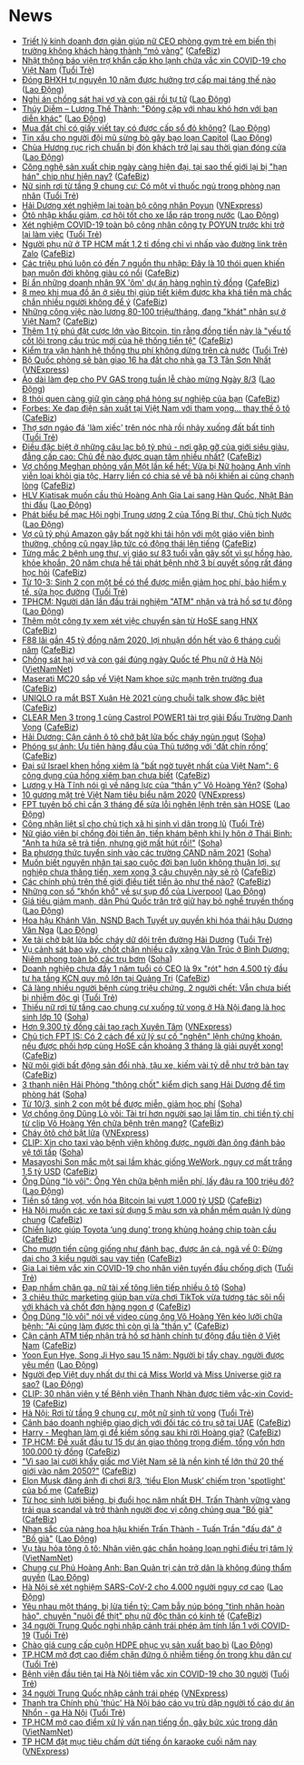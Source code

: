 # News

- [Triết lý kinh doanh đơn giản giúp nữ CEO phòng gym trẻ em biến thị trường không khách hàng thành “mỏ vàng”](https://cafebiz.vn/triet-ly-kinh-doanh-don-gian-giup-nu-ceo-phong-gym-tre-em-bien-thi-truong-khong-khach-hang-thanh-mo-vang-20210309151741888.chn) ([CafeBiz](https://cafebiz.vn))
- [Nhật thông báo viện trợ khẩn cấp kho lạnh chứa vắc xin COVID-19 cho Việt Nam](https://tuoitre.vn/nhat-thong-bao-vien-tro-khan-cap-kho-lanh-chua-vac-xin-covid-19-cho-viet-nam-20210309170952094.htm) ([Tuổi Trẻ](https://tuoitre.vn))
- [Đóng BHXH tự nguyện 10 năm được hưởng trợ cấp mai táng thế nào](https://laodong.vn/ban-doc/dong-bhxh-tu-nguyen-10-nam-duoc-huong-tro-cap-mai-tang-the-nao-887330.ldo) ([Lao Động](https://laodong.vn))
- [Nghi án chồng sát hại vợ và con gái rồi tự tử](https://laodong.vn/xa-hoi/nghi-an-chong-sat-hai-vo-va-con-gai-roi-tu-tu-887363.ldo) ([Lao Động](https://laodong.vn))
- [Thúy Diễm – Lương Thế Thành: &quot;Đóng cặp với nhau khó hơn với bạn diễn khác&quot;](https://laodong.vn/van-hoa-giai-tri/thuy-diem--luong-the-thanh-dong-cap-voi-nhau-kho-hon-voi-ban-dien-khac-887347.ldo) ([Lao Động](https://laodong.vn))
- [Mua đất chỉ có giấy viết tay có được cấp sổ đỏ không?](https://laodong.vn/bat-dong-san/mua-dat-chi-co-giay-viet-tay-co-duoc-cap-so-do-khong-887356.ldo) ([Lao Động](https://laodong.vn))
- [Tin xấu cho người đội mũ sừng bò gây bạo loạn Capitol](https://laodong.vn/the-gioi/tin-xau-cho-nguoi-doi-mu-sung-bo-gay-bao-loan-capitol-887338.ldo) ([Lao Động](https://laodong.vn))
- [Chùa Hương rục rịch chuẩn bị đón khách trở lại sau thời gian đóng cửa](https://laodong.vn/photo/chua-huong-ruc-rich-chuan-bi-don-khach-tro-lai-sau-thoi-gian-dong-cua-887271.ldo) ([Lao Động](https://laodong.vn))
- [Công nghệ sản xuất chip ngày càng hiện đại, tại sao thế giới lại bị "hạn hán" chip như hiện nay?](https://cafebiz.vn/cong-nghe-san-xuat-chip-ngay-cang-hien-dai-tai-sao-the-gioi-lai-bi-han-han-chip-nhu-hien-nay-20210309164513584.chn) ([CafeBiz](https://cafebiz.vn))
- [Nữ sinh rơi từ tầng 9 chung cư: Có một vỉ thuốc ngủ trong phòng nạn nhân](https://tuoitre.vn/nu-sinh-roi-tu-tang-9-chung-cu-co-mot-vi-thuoc-ngu-trong-phong-nan-nhan-20210309165824538.htm) ([Tuổi Trẻ](https://tuoitre.vn))
- [Hải Dương xét nghiệm lại toàn bộ công nhân Poyun](https://vnexpress.net/hai-duong-xet-nghiem-lai-toan-bo-cong-nhan-poyun-4245933.html) ([VNExpress](https://vnexpress.net))
- [Ôtô nhập khẩu giảm, cơ hội tốt cho xe lắp ráp trong nước](https://laodong.vn/xe/oto-nhap-khau-giam-co-hoi-tot-cho-xe-lap-rap-trong-nuoc-887001.ldo) ([Lao Động](https://laodong.vn))
- [Xét nghiệm COVID-19 toàn bộ công nhân công ty POYUN trước khi trở lại làm việc](https://tuoitre.vn/xet-nghiem-covid-19-toan-bo-cong-nhan-cong-ty-poyun-truoc-khi-tro-lai-lam-viec-20210309163802853.htm) ([Tuổi Trẻ](https://tuoitre.vn))
- [Người phụ nữ ở TP HCM mất 1,2 tỉ đồng chỉ vì nhấp vào đường link trên Zalo](https://cafebiz.vn/nguoi-phu-nu-o-tp-hcm-mat-12-ti-dong-chi-vi-nhap-vao-duong-link-tren-zalo-20210309165533455.chn) ([CafeBiz](https://cafebiz.vn))
- [Các triệu phú luôn có đến 7 nguồn thu nhập: Đây là 10 thói quen khiến bạn muôn đời không giàu có nổi](https://cafebiz.vn/cac-trieu-phu-luon-co-den-7-nguon-thu-nhap-day-la-10-thoi-quen-khien-ban-muon-doi-khong-giau-co-noi-20210308200802052.chn) ([CafeBiz](https://cafebiz.vn))
- [Bí ẩn những doanh nhân 9X 'ôm' dự án hàng nghìn tỷ đồng](https://cafebiz.vn/bi-an-nhung-doanh-nhan-9x-om-du-an-hang-nghin-ty-dong-20210309165136891.chn) ([CafeBiz](https://cafebiz.vn))
- [8 mẹo khi mua đồ ăn ở siêu thị giúp tiết kiệm được kha khá tiền mà chắc chắn nhiều người không để ý](https://cafebiz.vn/8-meo-khi-mua-do-an-o-sieu-thi-giup-tiet-kiem-duoc-kha-kha-tien-ma-chac-chan-nhieu-nguoi-khong-de-y-20210309150754521.chn) ([CafeBiz](https://cafebiz.vn))
- [Những công việc nào lương 80-100 triệu/tháng, đang "khát" nhân sự ở Việt Nam?](https://cafebiz.vn/nhung-cong-viec-nao-luong-80-100-trieu-thang-dang-khat-nhan-su-o-viet-nam-20210309164441045.chn) ([CafeBiz](https://cafebiz.vn))
- [Thêm 1 tỷ phú đặt cược lớn vào Bitcoin, tin rằng đồng tiền này là "yếu tố cốt lõi trong cấu trúc mới của hệ thống tiền tệ"](https://cafebiz.vn/them-1-ty-phu-dat-cuoc-lon-vao-bitcoin-tin-rang-dong-tien-nay-la-yeu-to-cot-loi-trong-cau-truc-moi-cua-he-thong-tien-te-20210309164312412.chn) ([CafeBiz](https://cafebiz.vn))
- [Kiểm tra vận hành hệ thống thu phí không dừng trên cả nước](https://tuoitre.vn/kiem-tra-van-hanh-he-thong-thu-phi-khong-dung-tren-ca-nuoc-20210309160726933.htm) ([Tuổi Trẻ](https://tuoitre.vn))
- [Bộ Quốc phòng sẽ bàn giao 16 ha đất cho nhà ga T3 Tân Sơn Nhất](https://vnexpress.net/bo-quoc-phong-se-ban-giao-16-ha-dat-cho-nha-ga-t3-tan-son-nhat-4245891.html) ([VNExpress](https://vnexpress.net))
- [Áo dài làm đẹp cho PV GAS trong tuần lễ chào mừng Ngày 8/3](https://laodong.vn/thong-tin-doanh-nghiep/ao-dai-lam-dep-cho-pv-gas-trong-tuan-le-chao-mung-ngay-83-887298.ldo) ([Lao Động](https://laodong.vn))
- [8 thói quen càng giữ gìn càng phá hỏng sự nghiệp của bạn](https://cafebiz.vn/8-thoi-quen-cang-giu-gin-cang-pha-hong-su-nghiep-cua-ban-20210309152534824.chn) ([CafeBiz](https://cafebiz.vn))
- [Forbes: Xe đạp điện sản xuất tại Việt Nam với tham vọng... thay thế ô tô](https://cafebiz.vn/forbes-xe-dap-dien-san-xuat-tai-viet-nam-voi-tham-vong-thay-the-o-to-20210309160854571.chn) ([CafeBiz](https://cafebiz.vn))
- [Thợ sơn ngáo đá 'làm xiếc' trên nóc nhà rồi nhảy xuống đất bất tỉnh](https://tuoitre.vn/tho-son-ngao-da-lam-xiec-tren-noc-nha-roi-nhay-xuong-dat-bat-tinh-20210309154418702.htm) ([Tuổi Trẻ](https://tuoitre.vn))
- [Điều đặc biệt ở những câu lạc bộ tỷ phú - nơi gặp gỡ của giới siêu giàu, đẳng cấp cao: Chủ đề nào được quan tâm nhiều nhất?](https://cafebiz.vn/dieu-dac-biet-o-nhung-cau-lac-bo-ty-phu-noi-gap-go-cua-gioi-sieu-giau-dang-cap-cao-chu-de-nao-duoc-quan-tam-nhieu-nhat-20210309150416113.chn) ([CafeBiz](https://cafebiz.vn))
- [Vợ chồng Meghan phỏng vấn Một lần kể hết: Vừa bị Nữ hoàng Anh vĩnh viễn loại khỏi gia tộc, Harry liền có chia sẻ về bà nội khiến ai cũng chạnh lòng](https://cafebiz.vn/vo-chong-meghan-phong-van-mot-lan-ke-het-vua-bi-nu-hoang-anh-vinh-vien-loai-khoi-gia-toc-harry-lien-co-chia-se-ve-ba-noi-khien-ai-cung-chanh-long-20210309160529645.chn) ([CafeBiz](https://cafebiz.vn))
- [HLV Kiatisak muốn cầu thủ Hoàng Anh Gia Lai sang Hàn Quốc, Nhật Bản thi đấu](https://laodong.vn/video/hlv-kiatisak-muon-cau-thu-hoang-anh-gia-lai-sang-han-quoc-nhat-ban-thi-dau-887286.ldo) ([Lao Động](https://laodong.vn))
- [Phát biểu bế mạc Hội nghị Trung ương 2 của Tổng Bí thư, Chủ tịch Nước](https://laodong.vn/thoi-su/phat-bieu-be-mac-hoi-nghi-trung-uong-2-cua-tong-bi-thu-chu-tich-nuoc-887322.ldo) ([Lao Động](https://laodong.vn))
- [Vợ cũ tỷ phú Amazon gây bất ngờ khi tái hôn với một giáo viên bình thường, chồng cũ ngay lập tức có động thái lên tiếng](https://cafebiz.vn/vo-cu-ty-phu-amazon-gay-bat-ngo-khi-tai-hon-voi-mot-giao-vien-binh-thuong-chong-cu-ngay-lap-tuc-co-dong-thai-len-tieng-20210309154705931.chn) ([CafeBiz](https://cafebiz.vn))
- [Từng mắc 2 bệnh ung thư, vị giáo sư 83 tuổi vẫn gây sốt vì sự hồng hào, khỏe khoắn, 20 năm chưa hề tái phát bệnh nhờ 3 bí quyết sống rất đáng học hỏi](https://cafebiz.vn/tung-mac-2-benh-ung-thu-vi-giao-su-83-tuoi-van-gay-sot-vi-su-hong-hao-khoe-khoan-20-nam-chua-he-tai-phat-benh-nho-3-bi-quyet-song-rat-dang-hoc-hoi-20210309113916762.chn) ([CafeBiz](https://cafebiz.vn))
- [Từ 10-3: Sinh 2 con một bề có thể được miễn giảm học phí, bảo hiểm y tế, sữa học đường](https://tuoitre.vn/tu-10-3-sinh-2-con-1-be-co-the-duoc-mien-giam-hoc-phi-bao-hiem-y-te-sua-hoc-duong-20210309151642931.htm) ([Tuổi Trẻ](https://tuoitre.vn))
- [TPHCM: Người dân lần đầu trải nghiệm &quot;ATM&quot; nhận và trả hồ sơ tự động](https://laodong.vn/video-thoi-su/tphcm-nguoi-dan-lan-dau-trai-nghiem-atm-nhan-va-tra-ho-so-tu-dong-887261.ldo) ([Lao Động](https://laodong.vn))
- [Thêm một công ty xem xét việc chuyển sàn từ HoSE sang HNX](https://cafebiz.vn/them-mot-cong-ty-xem-xet-viec-chuyen-san-tu-hose-sang-hnx-20210309153907808.chn) ([CafeBiz](https://cafebiz.vn))
- [F88 lãi gần 45 tỷ đồng năm 2020, lợi nhuận dồn hết vào 6 tháng cuối năm](https://cafebiz.vn/f88-lai-gan-45-ty-dong-nam-2020-loi-nhuan-don-het-vao-6-thang-cuoi-nam-20210309153439153.chn) ([CafeBiz](https://cafebiz.vn))
- [Chồng sát hại vợ và con gái đúng ngày Quốc tế Phụ nữ ở Hà Nội](http://vietnamnet.vn/vn/thoi-su/chong-sat-hai-vo-va-con-gai-dung-ngay-quoc-te-phu-nu-o-ha-noi-718331.html) ([VietNamNet](https://vietnamnet.vn))
- [Maserati MC20 sắp về Việt Nam khoe sức mạnh trên trường đua](https://cafebiz.vn/maserati-mc20-sap-ve-viet-nam-khoe-suc-manh-tren-truong-dua-20210309135054278.chn) ([CafeBiz](https://cafebiz.vn))
- [UNIQLO ra mắt BST Xuân Hè 2021 cùng chuỗi talk show đặc biệt](https://cafebiz.vn/uniqlo-ra-mat-bst-xuan-he-2021-cung-chuoi-talk-show-dac-biet-2021030915181855.chn) ([CafeBiz](https://cafebiz.vn))
- [CLEAR Men 3 trong 1 cùng Castrol POWER1 tài trợ giải Đấu Trường Danh Vọng](https://cafebiz.vn/clear-men-3-trong-1-cung-castrol-power1-tai-tro-giai-dau-truong-danh-vong-20210309151713181.chn) ([CafeBiz](https://cafebiz.vn))
- [Hải Dương: Cận cảnh ô tô chở bật lửa bốc cháy ngùn ngụt](https://soha.vn/hai-duong-can-canh-o-to-cho-bat-lua-boc-chay-ngun-ngut-2021030915034782.htm) ([Soha](https://soha.vn))
- [Phóng sự ảnh: Ưu tiên hàng đầu của Thủ tướng với 'đất chín rồng’](https://cafebiz.vn/phong-su-anh-uu-tien-hang-dau-cua-thu-tuong-voi-dat-chin-rong-2021030915260273.chn) ([CafeBiz](https://cafebiz.vn))
- [Đại sứ Israel khen hồng xiêm là "bất ngờ tuyệt nhất của Việt Nam": 6 công dụng của hồng xiêm bạn chưa biết](https://cafebiz.vn/dai-su-israel-khen-hong-xiem-la-bat-ngo-tuyet-nhat-cua-viet-nam-6-cong-dung-cua-hong-xiem-ban-chua-biet-20210309152428872.chn) ([CafeBiz](https://cafebiz.vn))
- [Lương y Hà Tĩnh nói gì về năng lực của “thần y” Võ Hoàng Yên?](https://soha.vn/luong-y-ha-tinh-noi-gi-ve-nang-luc-cua-than-y-vo-hoang-yen-20210309150709558.htm) ([Soha](https://soha.vn))
- [10 gương mặt trẻ Việt Nam tiêu biểu năm 2020](https://vnexpress.net/10-guong-mat-tre-viet-nam-tieu-bieu-nam-2020-4245854.html) ([VNExpress](https://vnexpress.net))
- [FPT tuyên bố chỉ cần 3 tháng để sửa lỗi nghẽn lệnh trên sàn HOSE](https://laodong.vn/kinh-te/fpt-tuyen-bo-chi-can-3-thang-de-sua-loi-nghen-lenh-tren-san-hose-887296.ldo) ([Lao Động](https://laodong.vn))
- [Công nhận liệt sĩ cho chủ tịch xã hi sinh vì dân trong lũ](https://tuoitre.vn/cong-nhan-liet-si-cho-chu-tich-xa-hi-sinh-vi-dan-trong-lu-20210309144701673.htm) ([Tuổi Trẻ](https://tuoitre.vn))
- [Nữ giáo viên bị chồng đòi tiền ăn, tiền khám bệnh khi ly hôn ở Thái Bình: "Anh ta hứa sẽ trả tiền, nhưng giờ mất hút rồi!"](https://soha.vn/chuyen-kho-tin-khi-chong-doi-tien-vo-luc-chia-tay-o-thai-binh-anh-ta-hua-se-tra-tien-nhung-gio-mat-hut-roi-20210309151000701.htm) ([Soha](https://soha.vn))
- [Ba phương thức tuyển sinh vào các trường CAND năm 2021](https://soha.vn/ba-phuong-thuc-tuyen-sinh-vao-cac-truong-cand-nam-2021-20210309140813972.htm) ([Soha](https://soha.vn))
- [Muốn biết nguyên nhân tại sao cuộc đời bạn luôn không thuận lợi, sự nghiệp chưa thăng tiến, xem xong 3 câu chuyện này sẽ rõ](https://cafebiz.vn/muon-biet-nguyen-nhan-tai-sao-cuoc-doi-ban-luon-khong-thuan-loi-su-nghiep-chua-thang-tien-xem-xong-3-cau-chuyen-nay-se-ro-20210309092928756.chn) ([CafeBiz](https://cafebiz.vn))
- [Các chính phủ trên thế giới điều tiết tiền ảo như thế nào?](https://cafebiz.vn/cac-chinh-phu-tren-the-gioi-dieu-tiet-tien-ao-nhu-the-nao-2021030913405323.chn) ([CafeBiz](https://cafebiz.vn))
- [Những con số &quot;khốn khổ&quot; về sự sụp đổ của Liverpool](https://laodong.vn/bong-da-quoc-te/nhung-con-so-khon-kho-ve-su-sup-do-cua-liverpool-887201.ldo) ([Lao Động](https://laodong.vn))
- [Giá tiêu giảm mạnh, dân Phú Quốc trăn trở giữ hay bỏ nghề truyền thống](https://laodong.vn/video/gia-tieu-giam-manh-dan-phu-quoc-tran-tro-giu-hay-bo-nghe-truyen-thong-887231.ldo) ([Lao Động](https://laodong.vn))
- [Hoa hậu Khánh Vân, NSND Bạch Tuyết uy quyền khi hóa thái hậu Dương Vân Nga](https://laodong.vn/photo/hoa-hau-khanh-van-nsnd-bach-tuyet-uy-quyen-khi-hoa-thai-hau-duong-van-nga-887154.ldo) ([Lao Động](https://laodong.vn))
- [Xe tải chở bật lửa bốc cháy dữ dội trên đường Hải Dương](https://tuoitre.vn/xe-tai-cho-bat-lua-boc-chay-du-doi-tren-duong-hai-duong-20210309144048848.htm) ([Tuổi Trẻ](https://tuoitre.vn))
- [Vụ cảnh sát bao vây, chốt chặn nhiều cây xăng Vân Trúc ở Bình Dương: Niêm phong toàn bộ các trụ bơm](https://soha.vn/vu-canh-sat-bao-vay-chot-chan-nhieu-cay-xang-van-truc-o-binh-duong-niem-phong-toan-bo-cac-tru-bom-20210309142425442.htm) ([Soha](https://soha.vn))
- [Doanh nghiệp chưa đầy 1 năm tuổi có CEO là 9x "rót" hơn 4.500 tỷ đầu tư hạ tầng KCN quy mô lớn tại Quảng Trị](https://cafebiz.vn/doanh-nghiep-chua-day-1-nam-tuoi-co-ceo-la-9x-rot-hon-4500-ty-dau-tu-ha-tang-kcn-quy-mo-lon-tai-quang-tri-20210309144636532.chn) ([CafeBiz](https://cafebiz.vn))
- [Cả làng nhiều người bệnh cùng triệu chứng, 2 người chết: Vẫn chưa biết bị nhiễm độc gì](https://tuoitre.vn/ca-lang-nhieu-nguoi-benh-cung-trieu-chung-2-nguoi-chet-van-chua-biet-bi-nhiem-doc-gi-20210309121940045.htm) ([Tuổi Trẻ](https://tuoitre.vn))
- [Thiếu nữ rơi từ tầng cao chung cư xuống tử vong ở Hà Nội đang là học sinh lớp 10](https://soha.vn/thieu-nu-roi-tu-tang-cao-chung-cu-xuong-tu-vong-o-ha-noi-dang-la-hoc-sinh-lop-10-20210309143801744.htm) ([Soha](https://soha.vn))
- [Hơn 9.300 tỷ đồng cải tạo rạch Xuyên Tâm](https://vnexpress.net/hon-9-300-ty-dong-cai-tao-rach-xuyen-tam-4245781.html) ([VNExpress](https://vnexpress.net))
- [Chủ tịch FPT IS: Có 2 cách để xử lý sự cố "nghẽn" lệnh chứng khoán, nếu được phối hợp cùng HoSE cần khoảng 3 tháng là giải quyết xong!](https://cafebiz.vn/chu-tich-fpt-is-co-2-cach-de-xu-ly-su-co-nghen-lenh-chung-khoan-neu-duoc-phoi-hop-cung-hose-can-khoang-3-thang-la-giai-quyet-xong-20210309144156456.chn) ([CafeBiz](https://cafebiz.vn))
- [Nữ môi giới bất động sản đổi nhà, tậu xe, kiếm vài tỷ dễ như trở bàn tay](https://cafebiz.vn/nu-moi-gioi-bat-dong-san-doi-nha-tau-xe-kiem-vai-ty-de-nhu-tro-ban-tay-20210309143900758.chn) ([CafeBiz](https://cafebiz.vn))
- [3 thanh niên Hải Phòng "thông chốt" kiểm dịch sang Hải Dương để tìm phòng hát](https://soha.vn/3-thanh-nien-hai-phong-thong-chot-kiem-dich-sang-hai-duong-de-tim-phong-hat-20210309142703388.htm) ([Soha](https://soha.vn))
- [Từ 10/3, sinh 2 con một bề được miễn, giảm học phí](https://soha.vn/tu-10-3-sinh-2-con-mot-be-duoc-mien-giam-hoc-phi-20210309135031826.htm) ([Soha](https://soha.vn))
- [Vợ chồng ông Dũng Lò vôi: Tài trí hơn người sao lại lầm tin, chi tiền tỷ chỉ từ clip Võ Hoàng Yên chữa bệnh trên mạng?](https://cafebiz.vn/vo-chong-ong-dung-lo-voi-tai-tri-hon-nguoi-sao-lai-lam-tin-chi-tien-ty-chi-tu-clip-vo-hoang-yen-chua-benh-tren-mang-20210309143138593.chn) ([CafeBiz](https://cafebiz.vn))
- [Cháy ôtô chở bật lửa](https://vnexpress.net/chay-oto-cho-bat-lua-4245785.html) ([VNExpress](https://vnexpress.net))
- [CLIP: Xin cho taxi vào bệnh viện không được, người đàn ông đánh bảo vệ tới tấp](https://soha.vn/clip-xin-cho-taxi-vao-benh-vien-khong-duoc-nguoi-dan-ong-danh-bao-ve-toi-tap-20210309141729017.htm) ([Soha](https://soha.vn))
- [Masayoshi Son mắc một sai lầm khác giống WeWork, nguy cơ mất trắng 1,5 tỷ USD](https://cafebiz.vn/masayoshi-son-mac-mot-sai-lam-khac-giong-wework-nguy-co-mat-trang-15-ty-usd-20210309142023441.chn) ([CafeBiz](https://cafebiz.vn))
- [Ông Dũng &quot;lò vôi&quot;: Ông Yên chữa bệnh miễn phí, lấy đâu ra 100 triệu đô?](https://laodong.vn/video/ong-dung-lo-voi-ong-yen-chua-benh-mien-phi-lay-dau-ra-100-trieu-do-887057.ldo) ([Lao Động](https://laodong.vn))
- [Tiền số tăng vọt, vốn hóa Bitcoin lại vượt 1.000 tỷ USD](https://cafebiz.vn/tien-so-tang-vot-von-hoa-bitcoin-lai-vuot-1000-ty-usd-20210309133808826.chn) ([CafeBiz](https://cafebiz.vn))
- [Hà Nội muốn các xe taxi sử dụng 5 màu sơn và phần mềm quản lý dùng chung](https://cafebiz.vn/ha-noi-muon-cac-xe-taxi-su-dung-5-mau-son-va-phan-mem-quan-ly-dung-chung-202103091412135.chn) ([CafeBiz](https://cafebiz.vn))
- [Chiến lược giúp Toyota ‘ung dung’ trong khủng hoảng chip toàn cầu](https://cafebiz.vn/chien-luoc-giup-toyota-ung-dung-trong-khung-hoang-chip-toan-cau-20210309134307318.chn) ([CafeBiz](https://cafebiz.vn))
- [Cho mượn tiền cũng giống như đánh bạc, được ăn cả, ngã về 0: Đừng dại cho 3 kiểu người sau vay tiền](https://cafebiz.vn/cho-muon-tien-cung-giong-nhu-danh-bac-duoc-an-ca-nga-ve-0-dung-dai-cho-3-kieu-nguoi-sau-vay-tien-20210308163407927.chn) ([CafeBiz](https://cafebiz.vn))
- [Gia Lai tiêm vắc xin COVID-19 cho nhân viên tuyến đầu chống dịch](https://tuoitre.vn/gia-lai-tiem-vac-xin-covid-19-cho-nhan-vien-tuyen-dau-chong-dich-20210309114852222.htm) ([Tuổi Trẻ](https://tuoitre.vn))
- [Đạp nhầm chân ga, nữ tài xế tông liên tiếp nhiều ô tô](https://soha.vn/dap-nham-chan-ga-nu-tai-xe-tong-lien-tiep-nhieu-o-to-20210309140331661.htm) ([Soha](https://soha.vn))
- [3 chiêu thức marketing giúp bạn vừa chơi TikTok vừa tương tác sôi nổi với khách và chốt đơn hàng ngon ơ](https://cafebiz.vn/3-chieu-thuc-marketing-giup-ban-vua-choi-tiktok-vua-tuong-tac-soi-noi-voi-khach-va-chot-don-hang-ngon-o-20210308004910184.chn) ([CafeBiz](https://cafebiz.vn))
- [Ông Dũng "lò vôi" nói về video cùng ông Võ Hoàng Yên kéo lưỡi chữa bệnh: "Ai cũng làm được thì còn gì là "thần y"](https://cafebiz.vn/ong-dung-lo-voi-noi-ve-video-cung-ong-vo-hoang-yen-keo-luoi-chua-benh-ai-cung-lam-duoc-thi-con-gi-la-than-y-20210309140334714.chn) ([CafeBiz](https://cafebiz.vn))
- [Cận cảnh ATM tiếp nhận trả hồ sơ hành chính tự động đầu tiên ở Việt Nam](https://cafebiz.vn/can-canh-atm-tiep-nhan-tra-ho-so-hanh-chinh-tu-dong-dau-tien-o-viet-nam-20210309140116673.chn) ([CafeBiz](https://cafebiz.vn))
- [Yoon Eun Hye, Song Ji Hyo sau 15 năm: Người bị tẩy chay, người được yêu mến](https://laodong.vn/photo/yoon-eun-hye-song-ji-hyo-sau-15-nam-nguoi-bi-tay-chay-nguoi-duoc-yeu-men-886900.ldo) ([Lao Động](https://laodong.vn))
- [Người đẹp Việt duy nhất dự thi cả Miss World và Miss Universe giờ ra sao?](https://laodong.vn/photo/nguoi-dep-viet-duy-nhat-du-thi-ca-miss-world-va-miss-universe-gio-ra-sao-887217.ldo) ([Lao Động](https://laodong.vn))
- [CLIP: 30 nhân viên y tế Bệnh viện Thanh Nhàn được tiêm vắc-xin Covid-19](https://cafebiz.vn/clip-30-nhan-vien-y-te-benh-vien-thanh-nhan-duoc-tiem-vac-xin-covid-19-20210309135635467.chn) ([CafeBiz](https://cafebiz.vn))
- [Hà Nội: Rơi từ tầng 9 chung cư, một nữ sinh tử vong](https://tuoitre.vn/ha-noi-roi-tu-tang-9-chung-cu-mot-nu-sinh-tu-vong-20210309133714001.htm) ([Tuổi Trẻ](https://tuoitre.vn))
- [Cảnh báo doanh nghiệp giao dịch với đối tác có trụ sở tại UAE](https://cafebiz.vn/canh-bao-doanh-nghiep-giao-dich-voi-doi-tac-co-tru-so-tai-uae-20210309134731687.chn) ([CafeBiz](https://cafebiz.vn))
- [Harry - Meghan làm gì để kiếm sống sau khi rời Hoàng gia?](https://cafebiz.vn/harry-meghan-lam-gi-de-kiem-song-sau-khi-roi-hoang-gia-2021030911025629.chn) ([CafeBiz](https://cafebiz.vn))
- [TP.HCM: Đề xuất đầu tư 15 dự án giao thông trọng điểm, tổng vốn hơn 100.000 tỷ đồng](https://cafebiz.vn/tphcm-de-xuat-dau-tu-15-du-an-giao-thong-trong-diem-tong-von-hon-100000-ty-dong-20210309134252645.chn) ([CafeBiz](https://cafebiz.vn))
- ["Vì sao lại cười khẩy giấc mơ Việt Nam sẽ là nền kinh tế lớn thứ 20 thế giới vào năm 2050?"](https://cafebiz.vn/vi-sao-lai-cuoi-khay-giac-mo-viet-nam-se-la-nen-kinh-te-lon-thu-20-the-gioi-vao-nam-2050-20210309134048262.chn) ([CafeBiz](https://cafebiz.vn))
- [Elon Musk đăng ảnh đi chơi 8/3, ‘tiểu Elon Musk’ chiếm trọn 'spotlight' của bố mẹ](https://cafebiz.vn/elon-musk-dang-anh-di-choi-8-3-tieu-elon-musk-chiem-tron-spotlight-cua-bo-me-202103091157162.chn) ([CafeBiz](https://cafebiz.vn))
- [Từ học sinh lười biếng, bị đuổi học năm nhất ĐH, Trấn Thành vững vàng trải qua scandal và trở thành người đọc vị công chúng qua "Bố già"](https://cafebiz.vn/tu-hoc-sinh-luoi-bieng-bi-duoi-hoc-nam-nhat-dh-tran-thanh-vung-vang-trai-qua-scandal-va-tro-thanh-nguoi-doc-vi-cong-chung-qua-bo-gia-20210309113213264.chn) ([CafeBiz](https://cafebiz.vn))
- [Nhan sắc của nàng hoa hậu khiến Trấn Thành - Tuấn Trần &quot;đấu đá&quot; ở &quot;Bố già&quot;](https://laodong.vn/photo/nhan-sac-cua-nang-hoa-hau-khien-tran-thanh-tuan-tran-dau-da-o-bo-gia-887135.ldo) ([Lao Động](https://laodong.vn))
- [Vụ tàu hỏa tông ô tô: Nhân viên gác chắn hoảng loạn nghỉ điều trị tâm lý](http://vietnamnet.vn/vn/thoi-su/vu-tau-hoa-tong-o-to-nhan-vien-gac-chan-hoang-loan-nghi-dieu-tri-tam-ly-718277.html) ([VietNamNet](https://vietnamnet.vn))
- [Chung cư Phú Hoàng Anh: Ban Quản trị cản trở dân là không đúng thẩm quyền](https://laodong.vn/bat-dong-san/chung-cu-phu-hoang-anh-ban-quan-tri-can-tro-dan-la-khong-dung-tham-quyen-886603.ldo) ([Lao Động](https://laodong.vn))
- [Hà Nội sẽ xét nghiệm SARS-CoV-2 cho 4.000 người nguy cơ cao](https://laodong.vn/xa-hoi/ha-noi-se-xet-nghiem-sars-cov-2-cho-4000-nguoi-nguy-co-cao-887249.ldo) ([Lao Động](https://laodong.vn))
- [Yêu nhau một tháng, bị lừa tiền tỷ: Cạm bẫy núp bóng "tình nhân hoàn hảo", chuyên "nuôi để thịt" phụ nữ độc thân có kinh tế](https://cafebiz.vn/yeu-nhau-mot-thang-bi-lua-tien-ty-cam-bay-nup-bong-tinh-nhan-hoan-hao-chuyen-nuoi-de-thit-phu-nu-doc-than-co-kinh-te-2021030911364099.chn) ([CafeBiz](https://cafebiz.vn))
- [34 người Trung Quốc nghi nhập cảnh trái phép âm tính lần 1 với COVID-19](https://tuoitre.vn/34-nguoi-trung-quoc-nghi-nhap-canh-trai-phep-am-tinh-lan-1-voi-covid-19-2021030911060154.htm) ([Tuổi Trẻ](https://tuoitre.vn))
- [Chào giá cung cấp cuộn HDPE phục vụ sản xuất bao bì](https://laodong.vn/thong-tin-doanh-nghiep/chao-gia-cung-cap-cuon-hdpe-phuc-vu-san-xuat-bao-bi-887208.ldo) ([Lao Động](https://laodong.vn))
- [TP.HCM mở đợt cao điểm chặn đứng ô nhiễm tiếng ồn trong khu dân cư](https://tuoitre.vn/tp-hcm-mo-dot-cao-diem-chan-dung-o-nhiem-tieng-on-trong-khu-dan-cu-20210309105930541.htm) ([Tuổi Trẻ](https://tuoitre.vn))
- [Bệnh viện đầu tiên tại Hà Nội tiêm vắc xin COVID-19 cho 30 người](https://tuoitre.vn/benh-vien-dau-tien-tai-ha-noi-tiem-vac-xin-covid-19-cho-30-nguoi-20210309104111129.htm) ([Tuổi Trẻ](https://tuoitre.vn))
- [34 người Trung Quốc nhập cảnh trái phép](https://vnexpress.net/34-nguoi-trung-quoc-nhap-canh-trai-phep-4245670.html) ([VNExpress](https://vnexpress.net))
- [Thanh tra Chính phủ 'thúc' Hà Nội báo cáo vụ trù dập người tố cáo dự án Nhổn - ga Hà Nội](https://tuoitre.vn/thanh-tra-chinh-phu-thuc-ha-noi-bao-cao-vu-tru-dap-nguoi-to-cao-du-an-nhon-ga-ha-noi-20210309110847244.htm) ([Tuổi Trẻ](https://tuoitre.vn))
- [TP.HCM mở cao điểm xử lý vấn nạn tiếng ồn, gây bức xúc trong dân](http://vietnamnet.vn/vn/thoi-su/tp-hcm-mo-cao-diem-xu-ly-van-nan-tieng-on-gay-buc-xuc-trong-dan-718260.html) ([VietNamNet](https://vietnamnet.vn))
- [TP HCM đặt mục tiêu chấm dứt tiếng ồn karaoke cuối năm nay](https://vnexpress.net/tp-hcm-dat-muc-tieu-cham-dut-tieng-on-karaoke-cuoi-nam-nay-4245696.html) ([VNExpress](https://vnexpress.net))
